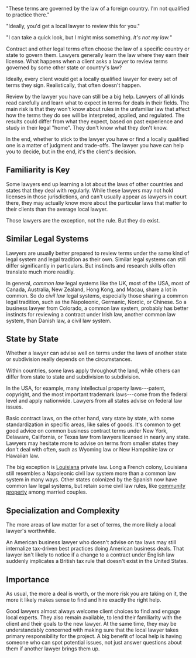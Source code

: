 "These terms are governed by the law of a foreign country.  I'm not qualified to practice there."

"Ideally, you'd get a local lawyer to review this for you."

"I can take a quick look, but I might miss something.  _It's not my law._"

Contract and other legal terms often choose the law of a specific country or state to govern them.  Lawyers generally learn the law where they earn their license.  What happens when a client asks a lawyer to review terms governed by some other state or country's law?

Ideally, every client would get a locally qualified lawyer for every set of terms they sign.  Realistically, that often doesn't happen.

Review by the lawyer you have can still be a big help.  Lawyers of all kinds read carefully and learn what to expect in terms for deals in their fields.  The main risk is that they won't know about rules in the unfamiliar law that affect how the terms they do see will be interpreted, applied, and regulated.  The results could differ from what they expect, based on past experience and study in their legal "home".  They don't know what they don't know.

In the end, whether to stick to the lawyer you have or find a locally qualified one is a matter of judgment and trade-offs.  The lawyer you have can help you to decide, but in the end, it's the client's decision.

<h2 id="familiarity">Familiarity is Key</h2>

Some lawyers end up learning a lot about the laws of other countries and states that they deal with regularly.  While these lawyers may not hold licenses in those jurisdictions, and can't usually appear as lawyers in court there, they may actually know more about the particular laws that matter to their clients than the average local lawyer.

Those lawyers are the exception, not the rule.  But they do exist.

<h2 id="similarity">Similar Legal Systems</h2>

Lawyers are usually better prepared to review terms under the same kind of legal system and legal tradition as their own.  Similar legal systems can still differ significantly in particulars.  But instincts and research skills often translate much more readily.

In general, <dfn>common law</dfn> legal systems like the UK, most of the USA, most of Canada, Australia, New Zealand, Hong Kong, and Macau, share a lot in common.  So do <dfn>civil law</dfn> legal systems, especially those sharing a common legal tradition, such as the Napoleonic, Germanic, Nordic, or Chinese.  So a business lawyer from Colorado, a common law system, probably has better instincts for reviewing a contract under Irish law, another common law system, than Danish law, a civil law system.

<h2 id="states">State by State</h3>

Whether a lawyer can advise well on terms under the laws of another state or subdivision really depends on the circumstances.

Within countries, some laws apply throughout the land, while others can differ from state to state and subdivision to subdivision.

In the USA, for example, many intellectual property laws---patent, copyright, and the most important trademark laws---come from the federal level and apply nationwide.  Lawyers from all states advise on federal law issues.

Basic contract laws, on the other hand, vary state by state, with some standardization in specific areas, like sales of goods.  It's common to get good advice on common business contract terms under New York, Delaware, California, or Texas law from lawyers licensed in nearly any state.  Lawyers may hesitate more to advise on terms from smaller states they don't deal with often, such as Wyoming law or New Hampshire law or Hawaiian law.

The big exception is [Louisiana](https://en.wikipedia.org/wiki/Law_of_Louisiana) private law.  Long a French colony, Louisiana still resembles a Napoleonic civil law system more than a common law system in many ways.  Other states colonized by the Spanish now have common law legal systems, but retain some civil law rules, like [community property](https://en.wikipedia.org/wiki/Community_property) among married couples.

<h2 id="specialization">Specialization and Complexity</h2>

The more areas of law matter for a set of terms, the more likely a local lawyer's worthwhile.

An American business lawyer who doesn't advise on tax laws may still internalize tax-driven best practices doing American business deals.  That lawyer isn't likely to notice if a change to a contract under English law suddenly implicates a British tax rule that doesn't exist in the United States.

<h2 id="importance">Importance</h2>

As usual, the more a deal is worth, or the more risk you are taking on it, the more it likely makes sense to find and hire exactly the right help.

Good lawyers almost always welcome client choices to find and engage local experts.  They also remain available, to lend their familiarity with the client and their goals to the new lawyer.  At the same time, they may be understandably concerned with making sure that the local lawyer takes primary responsibility for the project.  A big benefit of local help is having someone who can spot potential issues, not just answer questions about them if another lawyer brings them up.
